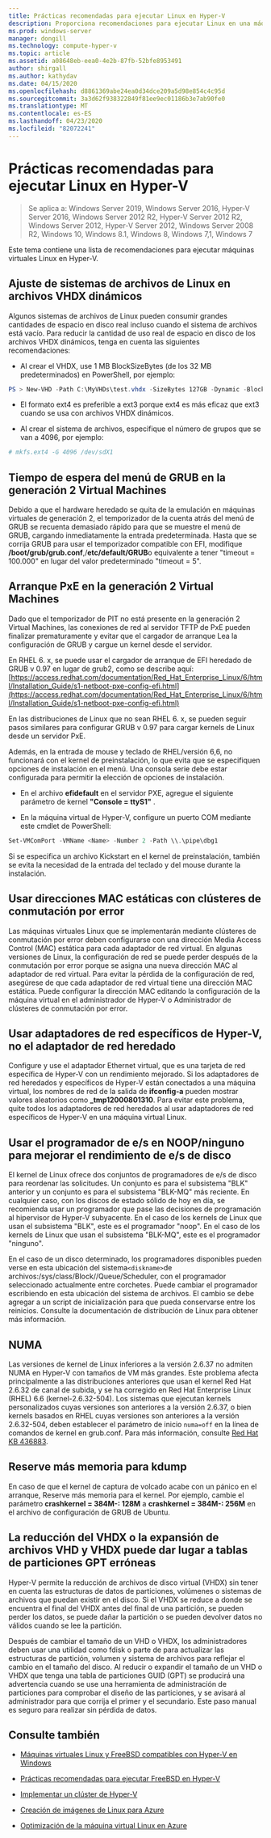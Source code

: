 ```yaml
---
title: Prácticas recomendadas para ejecutar Linux en Hyper-V
description: Proporciona recomendaciones para ejecutar Linux en una máquina virtual
ms.prod: windows-server
manager: dongill
ms.technology: compute-hyper-v
ms.topic: article
ms.assetid: a08648eb-eea0-4e2b-87fb-52bfe8953491
author: shirgall
ms.author: kathydav
ms.date: 04/15/2020
ms.openlocfilehash: d8861369abe24ea0d34dce209a5d98e854c4c95d
ms.sourcegitcommit: 3a3d62f938322849f81ee9ec01186b3e7ab90fe0
ms.translationtype: MT
ms.contentlocale: es-ES
ms.lasthandoff: 04/23/2020
ms.locfileid: "82072241"
---
```

# <a name="best-practices-for-running-linux-on-hyper-v"></a>Prácticas recomendadas para ejecutar Linux en Hyper-V

>Se aplica a: Windows Server 2019, Windows Server 2016, Hyper-V Server 2016, Windows Server 2012 R2, Hyper-V Server 2012 R2, Windows Server 2012, Hyper-V Server 2012, Windows Server 2008 R2, Windows 10, Windows 8.1, Windows 8, Windows 7,1, Windows 7

Este tema contiene una lista de recomendaciones para ejecutar máquinas virtuales Linux en Hyper-V.

## <a name="tuning-linux-file-systems-on-dynamic-vhdx-files"></a>Ajuste de sistemas de archivos de Linux en archivos VHDX dinámicos

Algunos sistemas de archivos de Linux pueden consumir grandes cantidades de espacio en disco real incluso cuando el sistema de archivos está vacío. Para reducir la cantidad de uso real de espacio en disco de los archivos VHDX dinámicos, tenga en cuenta las siguientes recomendaciones:

* Al crear el VHDX, use 1 MB BlockSizeBytes (de los 32 MB predeterminados) en PowerShell, por ejemplo:

```Powershell
PS > New-VHD -Path C:\MyVHDs\test.vhdx -SizeBytes 127GB -Dynamic -BlockSizeBytes 1MB
```

* El formato ext4 es preferible a ext3 porque ext4 es más eficaz que ext3 cuando se usa con archivos VHDX dinámicos.

* Al crear el sistema de archivos, especifique el número de grupos que se van a 4096, por ejemplo:

```bash
# mkfs.ext4 -G 4096 /dev/sdX1

```

## <a name="grub-menu-timeout-on-generation-2-virtual-machines"></a>Tiempo de espera del menú de GRUB en la generación 2 Virtual Machines

Debido a que el hardware heredado se quita de la emulación en máquinas virtuales de generación 2, el temporizador de la cuenta atrás del menú de GRUB se recuenta demasiado rápido para que se muestre el menú de GRUB, cargando inmediatamente la entrada predeterminada. Hasta que se corrija GRUB para usar el temporizador compatible con EFI, modifique **/boot/grub/grub.conf**,/**etc/default/GRUB**o equivalente a tener "timeout = 100.000" en lugar del valor predeterminado "timeout = 5".

## <a name="pxe-boot-on-generation-2-virtual-machines"></a>Arranque PxE en la generación 2 Virtual Machines

Dado que el temporizador de PIT no está presente en la generación 2 Virtual Machines, las conexiones de red al servidor TFTP de PxE pueden finalizar prematuramente y evitar que el cargador de arranque Lea la configuración de GRUB y cargue un kernel desde el servidor.

En RHEL 6. x, se puede usar el cargador de arranque de EFI heredado de GRUB v 0.97 en lugar de grub2, como se describe aquí:[https://access.redhat.com/documentation/Red_Hat_Enterprise_Linux/6/html/Installation_Guide/s1-netboot-pxe-config-efi.html](https://access.redhat.com/documentation/Red_Hat_Enterprise_Linux/6/html/Installation_Guide/s1-netboot-pxe-config-efi.html)

En las distribuciones de Linux que no sean RHEL 6. x, se pueden seguir pasos similares para configurar GRUB v 0.97 para cargar kernels de Linux desde un servidor PxE.

Además, en la entrada de mouse y teclado de RHEL/versión 6,6, no funcionará con el kernel de preinstalación, lo que evita que se especifiquen opciones de instalación en el menú. Una consola serie debe estar configurada para permitir la elección de opciones de instalación.

* En el archivo **efidefault** en el servidor PXE, agregue el siguiente parámetro de kernel **"Console = ttyS1"** .

* En la máquina virtual de Hyper-V, configure un puerto COM mediante este cmdlet de PowerShell:

```Powershell
Set-VMComPort -VMName <Name> -Number 2 -Path \\.\pipe\dbg1

```

Si se especifica un archivo Kickstart en el kernel de preinstalación, también se evita la necesidad de la entrada del teclado y del mouse durante la instalación.

## <a name="use-static-mac-addresses-with-failover-clustering"></a>Usar direcciones MAC estáticas con clústeres de conmutación por error

Las máquinas virtuales Linux que se implementarán mediante clústeres de conmutación por error deben configurarse con una dirección Media Access Control (MAC) estática para cada adaptador de red virtual. En algunas versiones de Linux, la configuración de red se puede perder después de la conmutación por error porque se asigna una nueva dirección MAC al adaptador de red virtual. Para evitar la pérdida de la configuración de red, asegúrese de que cada adaptador de red virtual tiene una dirección MAC estática. Puede configurar la dirección MAC editando la configuración de la máquina virtual en el administrador de Hyper-V o Administrador de clústeres de conmutación por error.

## <a name="use-hyper-v-specific-network-adapters-not-the-legacy-network-adapter"></a>Usar adaptadores de red específicos de Hyper-V, no el adaptador de red heredado

Configure y use el adaptador Ethernet virtual, que es una tarjeta de red específica de Hyper-V con un rendimiento mejorado. Si los adaptadores de red heredados y específicos de Hyper-V están conectados a una máquina virtual, los nombres de red de la salida de **ifconfig-a** pueden mostrar valores aleatorios como **_tmp12000801310**. Para evitar este problema, quite todos los adaptadores de red heredados al usar adaptadores de red específicos de Hyper-V en una máquina virtual Linux.

## <a name="use-io-scheduler-noopnone-for-better-disk-io-performance"></a>Usar el programador de e/s en NOOP/ninguno para mejorar el rendimiento de e/s de disco

El kernel de Linux ofrece dos conjuntos de programadores de e/s de disco para reordenar las solicitudes.  Un conjunto es para el subsistema "BLK" anterior y un conjunto es para el subsistema "BLK-MQ" más reciente. En cualquier caso, con los discos de estado sólido de hoy en día, se recomienda usar un programador que pase las decisiones de programación al hipervisor de Hyper-V subyacente. En el caso de los kernels de Linux que usan el subsistema "BLK", este es el programador "noop". En el caso de los kernels de Linux que usan el subsistema "BLK-MQ", este es el programador "ninguno".

En el caso de un disco determinado, los programadores disponibles pueden verse en esta ubicación del sistema`<diskname>`de archivos:/sys/class/Block//Queue/Scheduler, con el programador seleccionado actualmente entre corchetes. Puede cambiar el programador escribiendo en esta ubicación del sistema de archivos. El cambio se debe agregar a un script de inicialización para que pueda conservarse entre los reinicios. Consulte la documentación de distribución de Linux para obtener más información.

## <a name="numa"></a>NUMA

Las versiones de kernel de Linux inferiores a la versión 2.6.37 no admiten NUMA en Hyper-V con tamaños de VM más grandes. Este problema afecta principalmente a las distribuciones anteriores que usan el kernel Red Hat 2.6.32 de canal de subida, y se ha corregido en Red Hat Enterprise Linux (RHEL) 6.6 (kernel-2.6.32-504). Los sistemas que ejecutan kernels personalizados cuyas versiones son anteriores a la versión 2.6.37, o bien kernels basados en RHEL cuyas versiones son anteriores a la versión 2.6.32-504, deben establecer el parámetro de inicio `numa=off` en la línea de comandos de kernel en grub.conf. Para más información, consulte [Red Hat KB 436883](https://access.redhat.com/solutions/436883).

## <a name="reserve-more-memory-for-kdump"></a>Reserve más memoria para kdump

En caso de que el kernel de captura de volcado acabe con un pánico en el arranque, Reserve más memoria para el kernel. Por ejemplo, cambie el parámetro **crashkernel = 384M-: 128M** a **crashkernel = 384M-: 256M** en el archivo de configuración de GRUB de Ubuntu.

## <a name="shrinking-vhdx-or-expanding-vhd-and-vhdx-files-can-result-in-erroneous-gpt-partition-tables"></a>La reducción del VHDX o la expansión de archivos VHD y VHDX puede dar lugar a tablas de particiones GPT erróneas

Hyper-V permite la reducción de archivos de disco virtual (VHDX) sin tener en cuenta las estructuras de datos de particiones, volúmenes o sistemas de archivos que puedan existir en el disco. Si el VHDX se reduce a donde se encuentra el final del VHDX antes del final de una partición, se pueden perder los datos, se puede dañar la partición o se pueden devolver datos no válidos cuando se lee la partición.

Después de cambiar el tamaño de un VHD o VHDX, los administradores deben usar una utilidad como fdisk o parte de para actualizar las estructuras de partición, volumen y sistema de archivos para reflejar el cambio en el tamaño del disco. Al reducir o expandir el tamaño de un VHD o VHDX que tenga una tabla de particiones GUID (GPT) se producirá una advertencia cuando se use una herramienta de administración de particiones para comprobar el diseño de las particiones, y se avisará al administrador para que corrija el primer y el secundario. Este paso manual es seguro para realizar sin pérdida de datos.

## <a name="see-also"></a>Consulte también

* [Máquinas virtuales Linux y FreeBSD compatibles con Hyper-V en Windows](Supported-Linux-and-FreeBSD-virtual-machines-for-Hyper-V-on-Windows.md)

* [Prácticas recomendadas para ejecutar FreeBSD en Hyper-V](Best-practices-for-running-FreeBSD-on-Hyper-V.md)

* [Implementar un clúster de Hyper-V](https://technet.microsoft.com/library/jj863389.aspx)

* [Creación de imágenes de Linux para Azure](https://docs.microsoft.com/azure/virtual-machines/linux/create-upload-generic)

* [Optimización de la máquina virtual Linux en Azure](https://docs.microsoft.com/azure/virtual-machines/linux/optimization)

